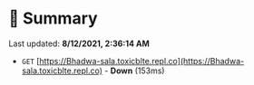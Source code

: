# 📖 Summary
Last updated: **8/12/2021, 2:36:14 AM**

- `GET` [https://Bhadwa-sala.toxicblte.repl.co](https://Bhadwa-sala.toxicblte.repl.co) - **Down** (153ms)
